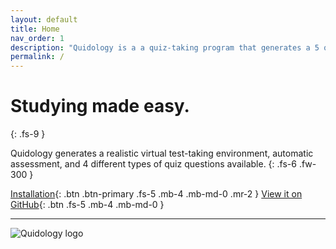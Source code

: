 ```yaml
---
layout: default
title: Home
nav_order: 1
description: "Quidology is a a quiz-taking program that generates a 5 question quiz randomly from a database and out puts a full report."
permalink: /
---
```


# Studying made easy.
{: .fs-9 }

Quidology generates a realistic virtual test-taking environment, automatic assessment, and 4 different types of quiz questions available.
{: .fs-6 .fw-300 }

[Installation](https://quidology.github.io/docs/Installation.html){: .btn .btn-primary .fs-5 .mb-4 .mb-md-0 .mr-2 } [View it on GitHub](https://github.com/quidology){: .btn .fs-5 .mb-4 .mb-md-0 }

---
![Quidology logo](https://quidology.github.io/assets/img/logo.png)
